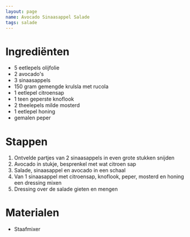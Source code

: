 ```yaml
---
layout: page  
name: Avocado Sinaasappel Salade
tags: salade
---
```


# Ingrediënten
- 5 eetlepels olijfolie
- 2 avocado's
- 3 sinaasappels
- 150 gram gemengde krulsla met rucola
- 1 eetlepel citroensap
- 1 teen geperste knoflook
- 2 theelepels milde mosterd
- 1 eetlepel honing
- gemalen peper

# Stappen
1. Ontvelde partjes van 2 sinaasappels in even grote stukken snijden
2. Avocado in stukje, besprenkel met wat citroen sap
3. Salade, sinaasappel en avocado in een schaal
4. Van 1 sinaasappel met citroensap, knoflook, peper, mosterd en honing een dressing mixen
5. Dressing over de salade gieten en mengen

# Materialen
 - Staafmixer
 